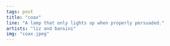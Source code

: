 ```yaml
---
tags: post
title: "coax"
line: "A lamp that only lights up when properly persuaded."
artists: "liz and bansini"
img: "coax.jpeg"
---
```


